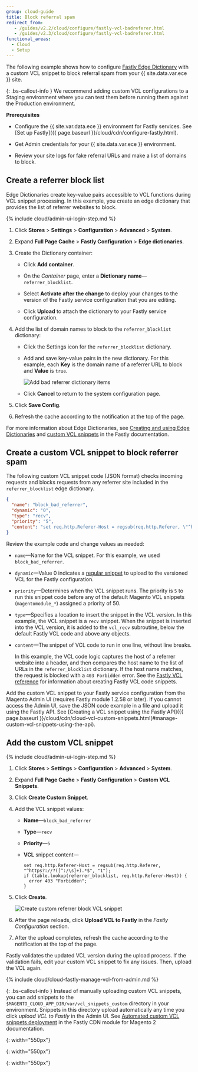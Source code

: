 ```yaml
---
group: cloud-guide
title: Block referral spam
redirect_from:
   - /guides/v2.2/cloud/configure/fastly-vcl-badreferer.html
   - /guides/v2.3/cloud/configure/fastly-vcl-badreferer.html
functional_areas:
  - Cloud
  - Setup
---
```


The following example shows how to configure [Fastly Edge Dictionary](https://docs.fastly.com/guides/edge-dictionaries/working-with-dictionaries-using-the-api) with a custom VCL snippet to block referral spam from your {{ site.data.var.ece }} site.

{: .bs-callout-info }
We recommend adding custom VCL configurations to a Staging environment where you can test them before running them against the Production environment.

**Prerequisites**

-  Configure the {{ site.var.data.ece }} environment for Fastly services. See [Set up Fastly]({{ page.baseurl }}/cloud/cdn/configure-fastly.html). 

-  Get Admin credentials for your {{ site.data.var.ece }} environment.

-  Review your site logs for fake referral URLs and make a list of domains to block.

## Create a referrer block list

Edge Dictionaries create key-value pairs accessible to VCL functions during VCL snippet processing. In this example, you create an edge dictionary that provides the list of referrer websites to block.

{% include cloud/admin-ui-login-step.md %}

1.	Click **Stores** > **Settings** > **Configuration** > **Advanced** > **System**.

1.  Expand **Full Page Cache** > **Fastly Configuration** > **Edge dictionaries**.

1.  Create the Dictionary container:

    - Click **Add container**.

    -  On the *Container* page, enter a **Dictionary name**—`referrer_blocklist`.

    -  Select **Activate after the change** to deploy your changes to the version of the Fastly service configuration that you are editing.

    -  Click **Upload** to attach the dictionary to your Fastly service configuration.

1.  Add the list of domain names to block to the `referrer_blocklist` dictionary:

    -  Click the Settings icon for the `referrer_blocklist` dictionary.

    -  Add and save key-value pairs in the new dictionary. For this example, each **Key** is the domain name of a referrer URL to block and **Value** is `true`. 
       
       ![Add bad referrer dictionary items]
	 
    -  Click **Cancel** to return to the system configuration page.
	
1.  Click **Save Config**.

1.  Refresh the cache according to the notification at the top of the page.
	
For more information about Edge Dictionaries, see [Creating and using Edge Dictionaries](https://docs.fastly.com/guides/edge-dictionaries/working-with-dictionaries-using-the-api) and [custom VCL snippets](https://docs.fastly.com/guides/edge-dictionaries/working-with-dictionaries-using-the-api#custom-vcl-examples) in the Fastly documentation.

## Create a custom VCL snippet to block referrer spam

The following custom VCL snippet code (JSON format) checks incoming requests and blocks requests from any referrer site included in the `referrer_blocklist` edge dictionary.


```json
{
  "name": "block_bad_referrer",
  "dynamic": "0",
  "type": "recv",
  "priority": "5",
  "content": "set req.http.Referer-Host = regsub(req.http.Referer, \"^https?://?([^:/\\s]+).*$\", \"\\1\"); if (table.lookup(referrer_blocklist, req.http.Referer-Host)) { error 403 \"Forbidden\"; }"
}
```

Review the example code and change values as needed: 

-  `name`—Name for the VCL snippet. For this example, we used `block_bad_referrer`.
  
-  `dynamic`—Value 0 indicates a [regular snippet](https://docs.fastly.com/guides/vcl-snippets/using-regular-vcl-snippets) to upload to the versioned VCL for the Fastly configuration.

-  `priority`—Determines when the VCL snippet runs. The priority  is `5` to run this snippet code before any of the default Magento VCL snippets (`magentomodule_*`) assigned a priority of 50.

-  `type`—Specifies a location to insert the snippet in the VCL version. In this example, the VCL snippet is a `recv` snippet. When the snippet is inserted into the VCL version, it is added to the `vcl_recv` subroutine,  below the default Fastly VCL code and above any objects.
 
-  `content`—The snippet of VCL code to run in one line, without line breaks.

   In this example, the VCL code logic captures the host of a referrer website into a header, and then compares the host name to the list of URLs in the `referrer_blocklist` dictionary.
   If the host name matches, the request is blocked with a `403 Forbidden` error.
   See the [Fastly VCL reference](https://docs.fastly.com/vcl/reference/) for information about creating Fastly VCL code snippets.


Add the custom VCL snippet to your Fastly service configuration from the Magento Admin UI (requires Fastly module 1.2.58 or later). If you cannot access the Admin UI, save the JSON code example in a file and upload it using the Fastly API. See [Creating a VCL snippet using the Fastly API]({{  page.baseurl }}/cloud/cdn/cloud-vcl-custom-snippets.html(#manage-custom-vcl-snippets-using-the-api).

## Add the custom VCL snippet

{% include cloud/admin-ui-login-step.md %}

1.	Click **Stores** > **Settings** > **Configuration** > **Advanced** > **System**.

1.  Expand **Full Page Cache** > **Fastly Configuration** > **Custom VCL Snippets**.

1.  Click **Create Custom Snippet**.

1.  Add the VCL snippet values:

    - **Name**—`block_bad_referrer`

    - **Type**—`recv`

    - **Priority**—`5`
	
    - **VCL** snippet content—

      ```
      set req.http.Referer-Host = regsub(req.http.Referer, 
      "^https?://?([^:/\s]+).*$", "1");
      if (table.lookup(referrer_blocklist, req.http.Referer-Host)) { 
        error 403 "Forbidden"; 
      }
      ```
	  
1.  Click **Create**.

    ![Create custom referrer block VCL snippet]

1.  After the page reloads, click **Upload VCL to Fastly** in the *Fastly Configuration* section.

1.  After the upload completes, refresh the cache according to the notification at the top of the page.

Fastly validates the updated VCL version during the upload process. If the validation fails, edit your custom VCL snippet to fix any issues. Then, upload the VCL again.

{% include cloud/cloud-fastly-manage-vcl-from-admin.md %}


{: .bs-callout-info }
Instead of manually uploading custom VCL snippets, you can add snippets to the `$MAGENTO_CLOUD_APP_DIR/var/vcl_snippets_custom` directory in your environment. Snippets in this directory upload automatically any time you click *upload VCL to Fastly* in the Admin UI. See [Automated custom VCL snippets deployment](https://github.com/fastly/fastly-magento2/blob/master/Documentation/Guides/CUSTOM-VCL-SNIPPETS.md#automated-custom-vcl-snippets-deployment) in the Fastly CDN module for Magento 2 documentation.



<!-- Link definitions -->

[Add bad referrer dictionary items]: {{site.baseurl}}/common/images/cloud/cloud-fastly-referrer-blocklist-dictionary.png
{: width="550px"}

[Create custom referrer block VCL snippet]: {{site.baseurl}}/common/images/cloud/cloud-fastly-create-referrer-block-snippet.png
{: width="550px"}

[Manage custom VCL snippets]: {{site.baseurl}}/common/images/cloud/cloud-fastly-edit-snippets.png
{: width="550px"}
